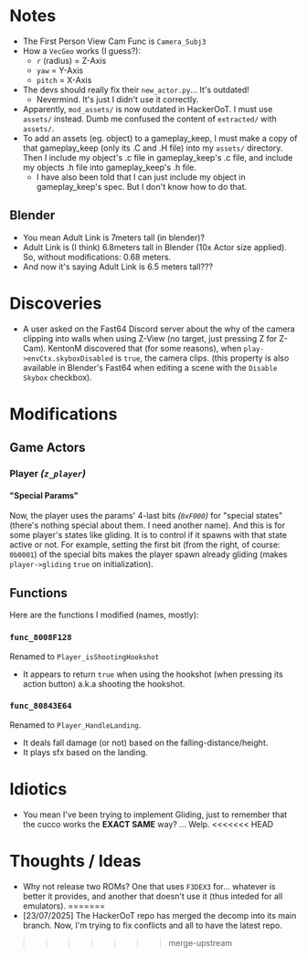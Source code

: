 # Notes

-   The First Person View Cam Func is `Camera_Subj3`
-   How a `VecGeo` works (I guess?):
    -   `r` (radius) = Z-Axis
    -   `yaw` = Y-Axis
    -   `pitch` = X-Axis
-   The devs should really fix their `new_actor.py`... It's outdated!
    -   Nevermind. It's just I didn't use it correctly.
-   Apparently, `mod_assets/` is now outdated in HackerOoT. I must use
    `assets/` instead. Dumb me confused the content of `extracted/` with `assets/`.
-   To add an assets (eg. object) to a gameplay_keep, I must make a copy
    of that gameplay_keep (only its .C and .H file) into my `assets/` directory.
    Then I include my object's .c file in gameplay_keep's .c file, and
    include my objects .h file into gameplay_keep's .h file.
    -   I have also been told that I can just include my object in
        gameplay_keep's spec. But I don't know how to do that.


## Blender

-   You mean Adult Link is 7meters tall (in blender)?
-   Adult Link is (I think) 6.8meters tall in Blender (10x Actor size
    applied). So, without modifications: 0.68 meters.
-   And now it's saying Adult Link is 6.5 meters tall???


# Discoveries

-   A user asked on the Fast64 Discord server about the why
    of the camera clipping into walls when using Z-View (no target, just pressing Z for Z-Cam).
    KentonM discovered that (for some reasons), when `play->envCtx.skyboxDisabled` is `true`,
    the camera clips. (this property is also available in Blender's Fast64 when editing a scene
    with the `Disable Skybox` checkbox).


# Modifications

## Game Actors

### Player *(`z_player`)*

#### "Special Params"

Now, the player uses the params' 4-last bits *(`0xF000`)* for "special states"
(there's nothing special about them. I need another name). And this is for some
player's states like gliding. It is to control if it spawns with that state active
or not. For example, setting the first bit (from the right, of course: `0b0001`)
of the special bits makes the player spawn already gliding (makes `player->gliding` `true` 
on initialization).


## Functions

Here are the functions I modified (names, mostly):

### `func_8008F128`

Renamed to `Player_isShootingHookshot`

-   It appears to return `true` when using the hookshot (when pressing
    its action button) a.k.a shooting the hookshot.

### `func_80843E64`

Renamed to `Player_HandleLanding`.

-   It deals fall damage (or not) based on the falling-distance/height.
-   It plays sfx based on the landing.

# Idiotics

-   You mean I've been trying to implement Gliding, just to remember
    that the cucco works the **EXACT SAME** way? ... Welp.
<<<<<<< HEAD


# Thoughts / Ideas

-   Why not release two ROMs? One that uses `F3DEX3` for... whatever is better it provides,
    and another that doesn't use it (thus inteded for all emulators).
=======
-   [23/07/2025] The HackerOoT repo has merged the decomp into its main branch.
    Now, I'm trying to fix conflicts and all to have the latest repo.
>>>>>>> merge-upstream
